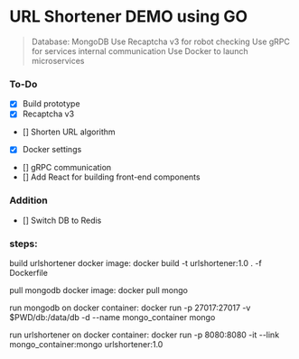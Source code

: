 # URL Shortener DEMO using GO

> Database: MongoDB
> Use Recaptcha v3 for robot checking
> Use gRPC for services internal communication
> Use Docker to launch microservices

### To-Do
- [x] Build prototype
- [x] Recaptcha v3
- [] Shorten URL algorithm
- [x] Docker settings
- [] gRPC communication
- [] Add React for building front-end components

### Addition
- [] Switch DB to Redis



### steps:

build urlshortener docker image:
docker build -t urlshortener:1.0 . -f Dockerfile

pull mongodb docker image:
docker pull mongo

run mongodb on docker container:
docker run -p 27017:27017 -v $PWD/db:/data/db -d --name mongo_container mongo

run urlshortener on docker container:
docker run -p 8080:8080 -it --link mongo_container:mongo urlshortener:1.0 <reCaptcha public key> <reCaptcha private key>
